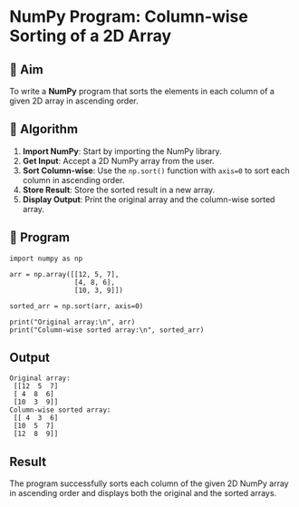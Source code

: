 # NumPy Program: Column-wise Sorting of a 2D Array

## 🎯 Aim
To write a **NumPy** program that sorts the elements in each column of a given 2D array in ascending order.

## 🧠 Algorithm

1. **Import NumPy**: Start by importing the NumPy library.
2. **Get Input**: Accept a 2D NumPy array from the user.
3. **Sort Column-wise**: Use the `np.sort()` function with `axis=0` to sort each column in ascending order.
4. **Store Result**: Store the sorted result in a new array.
5. **Display Output**: Print the original array and the column-wise sorted array.

## 🧾 Program
```
import numpy as np

arr = np.array([[12, 5, 7],
                [4, 8, 6],
                [10, 3, 9]])

sorted_arr = np.sort(arr, axis=0)

print("Original array:\n", arr)
print("Column-wise sorted array:\n", sorted_arr)
```

## Output
```
Original array:
 [[12  5  7]
 [ 4  8  6]
 [10  3  9]]
Column-wise sorted array:
 [[ 4  3  6]
 [10  5  7]
 [12  8  9]]
```

## Result
The program successfully sorts each column of the given 2D NumPy array in ascending order and displays both the original and the sorted arrays.
